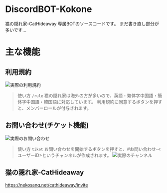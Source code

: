 # DiscordBOT-Kokone
猫の隠れ家-CatHideaway 専属BOTのソースコードです。
まだ書き直し部分が多いです...
# 主な機能
## 利用規約
![実際の利用規約](https://cdn.discordapp.com/attachments/954745154407911454/1195257604247650395/image.png?ex=65b35563&is=65a0e063&hm=c3d20f00da510ceb480d6c261c58f274826a0fc49b53d34846112a6891283216&)
> 使い方 `/rule`
猫の隠れ家は海外の方が多いので、英語・繁体字中国語・簡体字中国語・韓国語に対応しています。
利用規約に同意するボタンを押すと、メンバーロールが付与されます。
## お問い合わせ(チケット機能)
![実際のお問い合わせ](https://cdn.discordapp.com/attachments/954745154407911454/1195258917563940984/image.png?ex=65b3569c&is=65a0e19c&hm=9d2541884ca901c7bb76390a1a32622dcce6178748b2b0b6efb702b0c9eb2393&)
> 使い方 `tiket`
お問い合わせを開始するボタンを押すと、#お問い合わせ-<ユーザーiD>というチャンネルが作成されます。
![実際のチャンネル](https://cdn.discordapp.com/attachments/954745154407911454/1195259461007314996/image.png?ex=65b3571e&is=65a0e21e&hm=fe849e78c100f80e8118a29b2baa1dcca87e8957bbdac4f46da4f2b2e5662f08&)
## 猫の隠れ家-CatHideaway
https://nekosanq.net/cathideaway/invite
